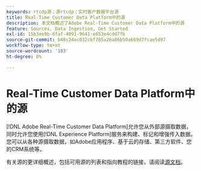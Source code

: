 ```yaml
---
keywords: rtcdp源；源rtcdp；实时客户数据平台源
title: Real-Time Customer Data Platform中的源
description: 本文档概述了Adobe Real-Time Customer Data Platform中的源
feature: Sources, Data Ingestion, Get Started
exl-id: 15b3ee9b-6faf-4091-9641-e653e4cdd7fb
source-git-commit: b48c24ac032cbf785a26a86b50a669d7fcae5d97
workflow-type: tm+mt
source-wordcount: '103'
ht-degree: 0%

---
```


# Real-Time Customer Data Platform中的源

[!DNL Adobe Real-Time Customer Data Platform]允许您从外部源摄取数据，同时允许您使用[!DNL Experience Platform]服务来构建、标记和增强传入数据。 您可以从各种源摄取数据，如Adobe应用程序、基于云的存储、第三方软件、您的CRM系统等。

有关源的更详细概述，包括可用源的列表和指向教程的链接，请阅读[源文档](../../sources/home.md)。
